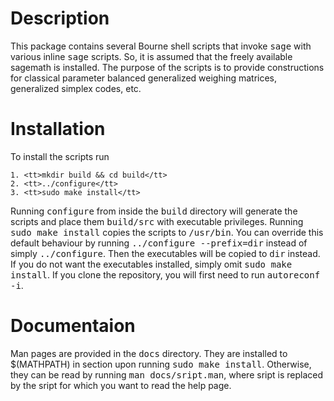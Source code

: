 # Description

This package contains several Bourne shell scripts that invoke <tt>sage</tt> with
various inline <tt>sage</tt> scripts. So, it is assumed that the freely available
sagemath is installed. The purpose of the scripts is to provide constructions for
classical parameter balanced generalized weighing matrices, generalized simplex
codes, etc.

# Installation

To install the scripts run

    1. <tt>mkdir build && cd build</tt>
    2. <tt>../configure</tt>
    3. <tt>sudo make install</tt>

Running <tt>configure</tt> from inside the <tt>build</tt> directory will generate
the scripts and place them <tt>build/src</tt> with executable privileges. Running
<tt>sudo make install</tt> copies the scripts to <tt>/usr/bin</tt>. You can
override this default behaviour by running <tt>../configure --prefix=dir</tt>
instead of simply <tt>../configure</tt>. Then the executables will be copied to
<tt>dir</tt> instead. If you do not want the executables installed, simply omit
<tt>sudo make install</tt>. If you clone the repository, you will first need to 
run <tt>autoreconf -i</tt>.

# Documentaion

Man pages are provided in the <tt>docs</tt> directory. They are installed to
$(MATHPATH) in section upon running <tt>sudo make install</tt>. Otherwise, they
can be read by running <tt>man docs/sript.man</tt>, where sript is replaced by the
sript for which you want to read the help page.
